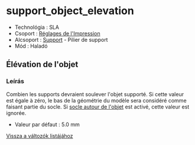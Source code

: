 # support\_object\_elevation

* Technológia : SLA
* Csoport : [Réglages de l'Impression](../sla_printer/sla_parameters.md)
* Alcsoport : [Support](../print_settings/print_settings.md#support) - Pilier de support
* Mód : Haladó

## Élévation de l'objet

### Leírás

Combien les supports devraient soulever l'objet supporté. Si cette valeur est égale à zéro, le bas de la géométrie du modèle sera considéré comme faisant partie du socle. Si [socle autour de l'objet](pad_around_object.md) est activé, cette valeur est ignorée.

* Valeur par défaut : 5.0 mm

[Vissza a változók listájához](variable_list.md)

